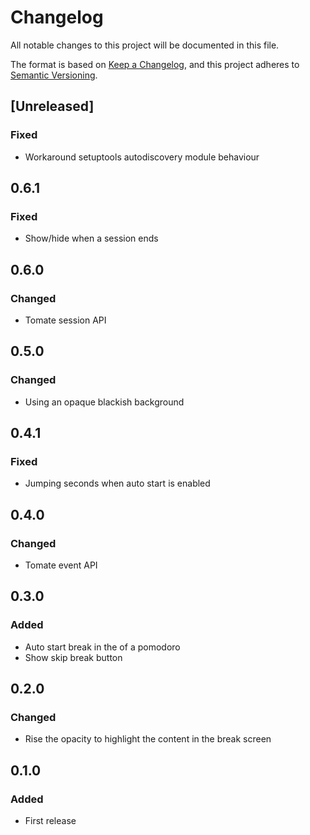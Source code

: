 # Changelog

All notable changes to this project will be documented in this file.

The format is based on [Keep a Changelog](https://keepachangelog.com/en/1.0.0/),
and this project adheres to [Semantic Versioning](https://semver.org/spec/v2.0.0.html).

## [Unreleased]

### Fixed

- Workaround setuptools autodiscovery module behaviour

## 0.6.1

### Fixed

- Show/hide when a session ends

## 0.6.0

### Changed

- Tomate session API

## 0.5.0

### Changed

- Using an opaque blackish background

## 0.4.1

### Fixed

- Jumping seconds when auto start is enabled

## 0.4.0

### Changed

- Tomate event API

## 0.3.0

### Added

- Auto start break in the of a pomodoro
- Show skip break button

## 0.2.0

### Changed

- Rise the opacity to highlight the content in the break screen

## 0.1.0

### Added

- First release
